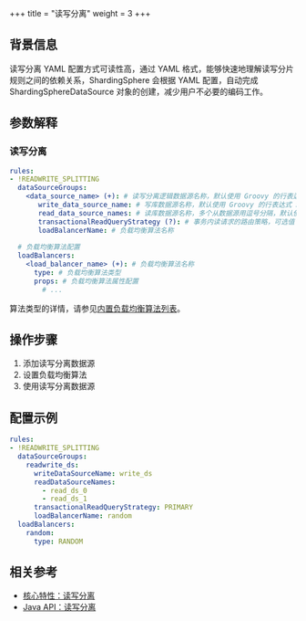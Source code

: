 +++
title = "读写分离"
weight = 3
+++

## 背景信息

读写分离 YAML 配置方式可读性高，通过 YAML 格式，能够快速地理解读写分片规则之间的依赖关系，ShardingSphere 会根据 YAML 配置，自动完成 ShardingSphereDataSource 对象的创建，减少用户不必要的编码工作。

## 参数解释

### 读写分离

```yaml
rules:
- !READWRITE_SPLITTING
  dataSourceGroups:
    <data_source_name> (+): # 读写分离逻辑数据源名称，默认使用 Groovy 的行表达式 SPI 实现来解析
       write_data_source_name: # 写库数据源名称，默认使用 Groovy 的行表达式 SPI 实现来解析
       read_data_source_names: # 读库数据源名称，多个从数据源用逗号分隔，默认使用 Groovy 的行表达式 SPI 实现来解析
       transactionalReadQueryStrategy (?): # 事务内读请求的路由策略，可选值：PRIMARY（路由至主库）、FIXED（同一事务内路由至固定数据源）、DYNAMIC（同一事务内路由至非固定数据源）。默认值：PRIMARY，**注意：`FIXED` 和 `DYNAMIC` 需要数据库支持主从强一致同步能力才能使用，例如：openGauss。**
       loadBalancerName: # 负载均衡算法名称
  
  # 负载均衡算法配置
  loadBalancers:
    <load_balancer_name> (+): # 负载均衡算法名称
      type: # 负载均衡算法类型
      props: # 负载均衡算法属性配置
        # ...
```

算法类型的详情，请参见[内置负载均衡算法列表](/cn/user-manual/common-config/builtin-algorithm/load-balance)。

## 操作步骤
1. 添加读写分离数据源
2. 设置负载均衡算法
3. 使用读写分离数据源

## 配置示例
```yaml
rules:
- !READWRITE_SPLITTING
  dataSourceGroups:
    readwrite_ds:
      writeDataSourceName: write_ds
      readDataSourceNames:
        - read_ds_0
        - read_ds_1
      transactionalReadQueryStrategy: PRIMARY
      loadBalancerName: random
  loadBalancers:
    random:
      type: RANDOM
```

## 相关参考

- [核心特性：读写分离](/cn/features/readwrite-splitting/)
- [Java API：读写分离](/cn/user-manual/shardingsphere-jdbc/java-api/rules/readwrite-splitting/)
